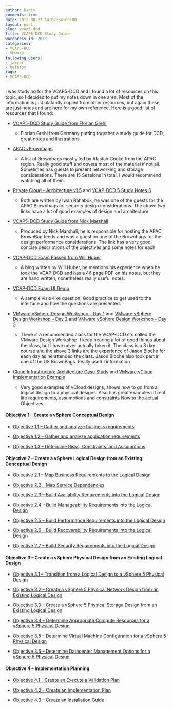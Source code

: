 ```yaml
---
author: karim
comments: true
date: 2012-08-27 14:02:34+00:00
layout: post
slug: vcap5-dcd
title: VCAP5-DCD Study Guide
wordpress_id: 2673
categories:
- VCAP5-DCD
- VMware
following_users:
- jarret
- kelatov
tags:
- VCAP5-DCD
---
```


I was studying for the VCAP5-DCD and I found a lot of resources on this topic, so I decided to put my notes down in one area. Most of the information is just blatantly copied from other resources, but again these are just notes and are here for my own reference. Here is a good list of resources that I found:







  * [VCAP5-DCD Study Guide from Florian Grehl ](http://www.virten.net/vcap5-dcd-study-guide/) 



    * Florian Grehl from Germany putting together a study guide for DCD, great notes and illustrations




  * [APAC vBrownbags](http://www.demitasse.co.nz/wordpress2/vcap-brownbags/) 



    * A list of Brownbags mostly led by Alastair Cooke from the APAC region. Really good stuff and covers most of the material if not all. Sometimes has guests to present networking and storage considerations. There are 15 Sessions in total, I would recommend watching all of them.




  * [Private Cloud - Architecture v1.5](http://communities.vmware.com/docs/DOC-19627) and [VCAP-DCD 5 Study Notes 3](http://communities.vmware.com/docs/DOC-19871) 



    * Both are written by Iwan Rahabok, he was one of the guests for the APAC Brownbags for security design considerations. The above two links have a lot of good examples of design and architecture




  * [VCAP5-DCD Study Guide from Nick Marshall](http://www.virtualnetworkdesign.com/vcap5-dcd-study-guide/) 



    * Produced by Nick Marshall, he is responsible for hosting the APAC BrownBag feeds and was a guest on one of the Brownbags for the design performance considerations. The link has a very good concise descriptions of the objectives and some notes for each




  * [VCAP-DCD Exam Passed from Will Huber](http://virtualsmb.blogspot.com/) 



    * A blog written by Will Huber, he mentions his experience when he took the VCAP-DCD and has a 46 page PDF on his notes, but they are hand written, nonetheless really useful notes.




  * [VCAP-DCD Exam UI Demo](http://mylearn.vmware.com/courseware/82525/VCAPDCD_Tutorial.swf) 



    * A sample visio-like question. Good practice to get used to the interface and how the questions are presented.




  * [VMware vSphere Design Workshop – Day 1](http://www.boche.net/blog/index.php/2010/10/27/vmware-vsphere-design-workshop-day-1/) and [VMware vSphere Design Workshop – Day 2](http://www.boche.net/blog/index.php/2010/10/28/vmware-vsphere-design-workshop-day-2/) and [VMware vSphere Design Workshop – Day 3](http://www.boche.net/blog/index.php/2010/10/29/vmware-vsphere-design-workshop-day-3/) 



    * There is a recommended class for the VCAP-DCD it's called the VMware Design Workshop. I keep hearing a lot of good things about the class, but I have never actually taken it. The class is a 3 day course and the above 3 links are the experience of Jason Bloche for each day as he attended the class. Jason Bloche also took part in one of the US BrownBags. Really useful information




  * [Cloud Infrastructure Architecture Case Study](http://www.vmware.com/files/pdf/techpaper/cloud-infrastructure-achitecture-case-study.pdf) and [VMware vCloud Implementation Example](http://www.vmware.com/files/pdf/VMware-vCloud-Implementation-Example-ServiceProvider.pdf) 



    * Very good examples of vCloud designs, shows how to go from a logical design to a physical designs. Also has great examples of real life requirements, assumptions and constraints Now to the actual Objectives: 







#### Objective 1 – Create a vSphere Conceptual Design







  * [Objective 1.1 – Gather and analyze business requirements](http://virtuallyhyper.com/2012/08/vcap5-dcd-objective-1-1-gather-and-analyze-business-requirements)


  * [Objective 1.2 – Gather and analyze application requirements](http://virtuallyhyper.com/2012/08/vcap5-dcd-objective-1-2-gather-and-analyze-application-requirements)


  * [Objective 1.3 – Determine Risks, Constraints, and Assumptions](http://virtuallyhyper.com/2012/08/vcap5-dcd-objective-1-3-determine-risks-constraints-and-assumptions)





#### Objective 2 – Create a vSphere Logical Design from an Existing Conceptual Design







  * [Objective 2.1 – Map Business Requirements to the Logical Design](http://virtuallyhyper.com/2012/08/vcap5-dcd-objective-2-1-map-business-requirements-to-the-logical-design)


  * [Objective 2.2 – Map Service Dependencies](http://virtuallyhyper.com/2012/08/vcap5-dcd-objective-2-2-map-service-dependencies)


  * [Objective 2.3 – Build Availability Requirements into the Logical Design](http://virtuallyhyper.com/2012/08/vcap5-dcd-objective-2-3-build-availability-requirements-into-the-logical-design)


  * [Objective 2.4 – Build Manageability Requirements into the Logical Design](http://virtuallyhyper.com/2012/08/vcap5-dcd-objective-2-4-build-manageability-requirements-into-the-logical-design)


  * [Objective 2.5 – Build Performance Requirements into the Logical Design](http://virtuallyhyper.com/2012/08/vcap5-dcd-objective-2-5-build-performance-requirements-into-the-logical-design)


  * [Objective 2.6 – Build Recoverability Requirements into the Logical Design](http://virtuallyhyper.com/2012/08/vcap5-dcd-objective-2-6-build-recoverability-requirements-into-the-logical-design)


  * [Objective 2.7 – Build Security Requirements into the Logical Design](http://virtuallyhyper.com/2012/08/vcap5-dcd-objective-2-7-build-security-requirements-into-the-logical-design)





#### Objective 3 – Create a vSphere Physical Design from an Existing Logical Design







  * [Objective 3.1 – Transition from a Logical Design to a vSphere 5 Physical Design](http://virtuallyhyper.com/2012/08/vcap5-dcd-objective-3-1-transition-from-a-logical-design-to-a-vsphere-5-physical-design)


  * [Objective 3.2 – Create a vSphere 5 Physical Network Design from an Existing Logical Design](http://virtuallyhyper.com/2012/08/vcap5-dcd-objective-3-2-create-a-vsphere-5-physical-network-design-from-an-existing-logical-design/)


  * [Objective 3.3 – Create a vSphere 5 Physical Storage Design from an Existing Logical Design](http://virtuallyhyper.com/2012/08/vcap5-dcd-objective-3-3-create-a-vsphere-5-physical-storage-design-from-an-existing-logical-design/)


  * [Objective 3.4 – Determine Appropriate Compute Resources for a vSphere 5 Physical Design](http://virtuallyhyper.com/2012/09/vcap5-dcd-objective-3-4-determine-appropriate-compute-resources-for-a-vsphere-5-physical-design)


  * [Objective 3.5 – Determine Virtual Machine Configuration for a vSphere 5 Physical Design](http://virtuallyhyper.com/2012/09/vcap5-dcd-objective-3-5-determine-virtual-machine-configuration-for-a-vsphere-5-physical-design/)


  * [Objective 3.6 – Determine Datacenter Management Options for a vSphere 5 Physical Design](http://virtuallyhyper.com/2012/09/vcap5-dcd-objective-3-6-determine-datacenter-management-options-for-a-vsphere-5-physical-design/)





#### Objective 4 – Implementation Planning







  * [Objective 4.1 – Create an Execute a Validation Plan](http://virtuallyhyper.com/2012/09/vcap5-dcd-objective-4-1-create-an-execute-a-validation-plan/)


  * [Objective 4.2 – Create an Implementation Plan](http://virtuallyhyper.com/2012/09/vcap5-dcd-objective-4-2-create-an-implementation-plan/)


  * [Objective 4.3 – Create an Installation Guide](virtuallyhyper.com/2012/09/vcap5-dcd-objective-4-3-create-an-installation-guide/)



